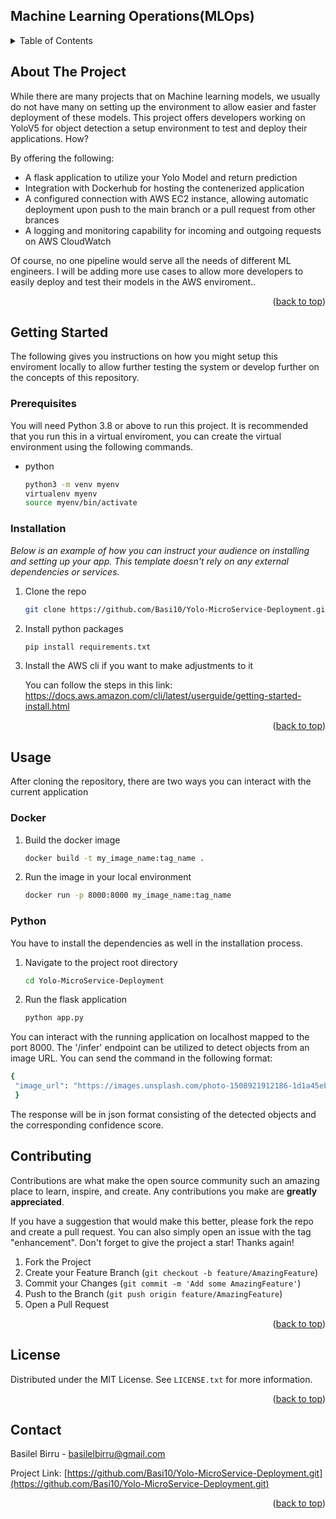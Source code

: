 ## Machine Learning Operations(MLOps)

<!-- Improved compatibility of back to top link: See: https://github.com/othneildrew/Best-README-Template/pull/73 -->

<a name="readme-top"></a>

<!--
*** Thanks for checking out the Best-README-Template. If you have a suggestion
*** that would make this better, please fork the repo and create a pull request
*** or simply open an issue with the tag "enhancement".
*** Don't forget to give the project a star!
*** Thanks again! Now go create something AMAZING! :D
-->

<!-- PROJECT SHIELDS -->
<!--
*** I'm using markdown "reference style" links for readability.
*** Reference links are enclosed in brackets [ ] instead of parentheses ( ).
*** See the bottom of this document for the declaration of the reference variables
*** for contributors-url, forks-url, etc. This is an optional, concise syntax you may use.
*** https://www.markdownguide.org/basic-syntax/#reference-style-links
-->
<!-- TABLE OF CONTENTS -->
<details>
  <summary>Table of Contents</summary>
  <ol>
    <li>
      <a href="#about-the-project">About The Project</a>
    </li>
    <li>
      <a href="#getting-started">Getting Started</a>
      <ul>
        <li><a href="#prerequisites">Prerequisites</a></li>
        <li><a href="#installation">Installation</a></li>
      </ul>
    </li>
    <li><a href="#usage">Usage</a></li>
    <li><a href="#contributing">Contributing</a></li>
    <li><a href="#license">License</a></li>
    <li><a href="#contact">Contact</a></li>
  </ol>
</details>

<!-- ABOUT THE PROJECT -->

## About The Project

While there are many projects that on Machine learning models, we usually do not have many on setting up the environment to allow easier and faster deployment of these models. This project offers developers working on YoloV5 for object detection a setup environment to test and deploy their applications. How?

By offering the following:

- A flask application to utilize your Yolo Model and return prediction
- Integration with Dockerhub for hosting the contenerized application
- A configured connection with AWS EC2 instance, allowing automatic deployment upon push to the main branch or a pull request from other brances
- A logging and monitoring capability for incoming and outgoing requests on AWS CloudWatch

Of course, no one pipeline would serve all the needs of different ML engineers. I will be adding more use cases to allow more developers to easily deploy and test their models in the AWS enviroment..

<p align="right">(<a href="#readme-top">back to top</a>)</p>

<!-- GETTING STARTED -->

## Getting Started

The following gives you instructions on how you might setup this enviroment locally to allow further testing the system or develop further on the concepts of this repository.

### Prerequisites

You will need Python 3.8 or above to run this project. It is recommended that you run this in a virtual enviroment, you can create the virtual environment using the following commands.

- python
  ```sh
  python3 -m venv myenv
  virtualenv myenv
  source myenv/bin/activate
  ```

### Installation

_Below is an example of how you can instruct your audience on installing and setting up your app. This template doesn't rely on any external dependencies or services._

1. Clone the repo
   ```sh
   git clone https://github.com/Basi10/Yolo-MicroService-Deployment.git
   ```
2. Install python packages
   ```sh
   pip install requirements.txt
   ```
3. Install the AWS cli if you want to make adjustments to it

   You can follow the steps in this link: https://docs.aws.amazon.com/cli/latest/userguide/getting-started-install.html

<p align="right">(<a href="#readme-top">back to top</a>)</p>

<!-- USAGE EXAMPLES -->

## Usage

After cloning the repository, there are two ways you can interact with the current application

### Docker

1. Build the docker image
   ```sh
   docker build -t my_image_name:tag_name .
   ```
2. Run the image in your local environment
   ```sh
   docker run -p 8000:8000 my_image_name:tag_name
   ```

### Python

You have to install the dependencies as well in the installation process.

1. Navigate to the project root directory
   ```sh
   cd Yolo-MicroService-Deployment
   ```
2. Run the flask application
   ```sh
   python app.py
   ```

You can interact with the running application on localhost mapped to the port 8000. The '/infer' endpoint can be utilized to detect objects from an image URL. You can send the command in the following format:

```sh
{
 "image_url": "https://images.unsplash.com/photo-1508921912186-1d1a45ebb3c1?q=80&w=1000&auto=format&fit=crop&ixlib=rb-4.0.3&ixid=M3wxMjA3fDB8MHxzZWFyY2h8Mnx8cGhvdG98ZW58MHx8MHx8fDA%3D"
 }

```

The response will be in json format consisting of the detected objects and the corresponding confidence score.

<!-- CONTRIBUTING -->

## Contributing

Contributions are what make the open source community such an amazing place to learn, inspire, and create. Any contributions you make are **greatly appreciated**.

If you have a suggestion that would make this better, please fork the repo and create a pull request. You can also simply open an issue with the tag "enhancement".
Don't forget to give the project a star! Thanks again!

1. Fork the Project
2. Create your Feature Branch (`git checkout -b feature/AmazingFeature`)
3. Commit your Changes (`git commit -m 'Add some AmazingFeature'`)
4. Push to the Branch (`git push origin feature/AmazingFeature`)
5. Open a Pull Request

<p align="right">(<a href="#readme-top">back to top</a>)</p>

<!-- LICENSE -->

## License

Distributed under the MIT License. See `LICENSE.txt` for more information.

<p align="right">(<a href="#readme-top">back to top</a>)</p>

<!-- CONTACT -->

## Contact

Basilel Birru - basilelbirru@gmail.com

Project Link: [https://github.com/Basi10/Yolo-MicroService-Deployment.git](https://github.com/Basi10/Yolo-MicroService-Deployment.git)

<p align="right">(<a href="#readme-top">back to top</a>)</p>
